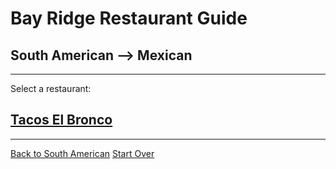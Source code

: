 # Bay Ridge Restaurant Guide
## South American --> Mexican
---
Select a restaurant:
## [Tacos El Bronco](https://www.yelp.com/biz/tacos-el-bronco-brooklyn-2)
---
[Back to South American](../south-american.md)
[Start Over](../home.md)